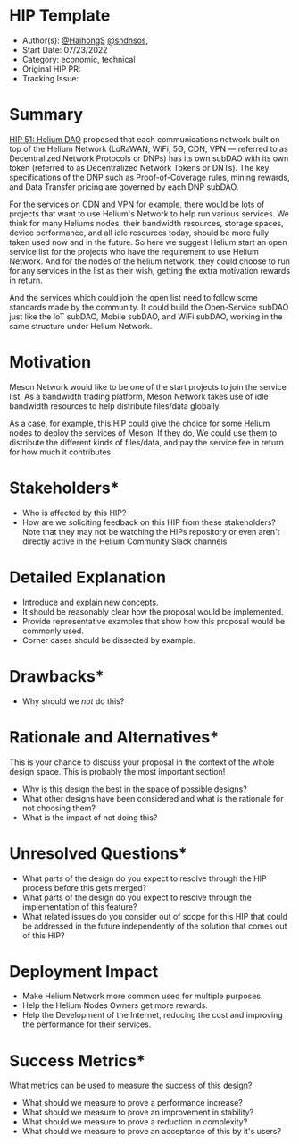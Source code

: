 # HIP Template

- Author(s): [@HaihongS](https://github.com/haihongS) [@sndnsos](https://github.com/sndnsos), 
- Start Date: 07/23/2022
- Category: economic, technical
- Original HIP PR: <!-- leave this empty; maintainer will fill in ID of this pull request -->
- Tracking Issue: <!-- leave this empty; maintainer will create a discussion issue -->

# Summary
[summary]: #summary

[HIP 51: Helium DAO](https://github.com/helium/HIP/blob/main/0051-helium-dao.md) proposed that each communications network built on top of the Helium Network (LoRaWAN, WiFi, 5G, CDN, VPN — referred to as Decentralized Network Protocols or DNPs) has its own subDAO with its own token (referred to as Decentralized Network Tokens or DNTs). The key specifications of the DNP such as Proof-of-Coverage rules, mining rewards, and Data Transfer pricing are governed by each DNP subDAO.

For the services on CDN and VPN for example, there would be lots of projects that want to use Helium's Network to help run various services.
We think for many Heliums nodes, their bandwidth resources, storage spaces, device performance, and all idle resources today, should be more fully taken used now and in the future. 
So here we suggest Helium start an open service list for the projects who have the requirement to use Helium Network. And for the nodes of the helium network, they could choose to run for any services in the list as their wish, getting the extra motivation rewards in return.

And the services which could join the open list need to follow some standards made by the community.
It could build the Open-Service subDAO just like the IoT subDAO, Mobile subDAO, and WiFi subDAO, working in the same structure under Helium Network.

# Motivation
[motivation]: #motivation

Meson Network would like to be one of the start projects to join the service list.
As a bandwidth trading platform, Meson Network takes use of idle bandwidth resources to help distribute files/data globally.

As a case, for example, this HIP could give the choice for some Helium nodes to deploy the services of Meson. If they do, We could use them to distribute the different kinds of files/data, and pay the service fee in return for how much it contributes. 

# Stakeholders*
[stakeholders]: #stakeholders
* Who is affected by this HIP?
* How are we soliciting feedback on this HIP from these stakeholders? Note that
  they may not be watching the HIPs repository or even aren't directly active in
  the Helium Community Slack channels.

# Detailed Explanation
[detailed-explanation]: #detailed-explanation
- Introduce and explain new concepts.
- It should be reasonably clear how the proposal would be implemented.
- Provide representative examples that show how this proposal would be commonly
  used.
- Corner cases should be dissected by example.

# Drawbacks*
[drawbacks]: #drawbacks
- Why should we *not* do this?

# Rationale and Alternatives*
[alternatives]: #rationale-and-alternatives
This is your chance to discuss your proposal in the context of the whole design
space. This is probably the most important section!
- Why is this design the best in the space of possible designs?
- What other designs have been considered and what is the rationale for not
  choosing them?
- What is the impact of not doing this?

# Unresolved Questions*
[unresolved]: #unresolved-questions
- What parts of the design do you expect to resolve through the HIP process
  before this gets merged?
- What parts of the design do you expect to resolve through the implementation
  of this feature?
- What related issues do you consider out of scope for this HIP that could be
  addressed in the future independently of the solution that comes out of this
  HIP?

# Deployment Impact
[deployment-impact]: #deployment-impact

 - Make Helium Network more common used for multiple purposes.
 - Help the Helium Nodes Owners get more rewards.
 - Help the Development of the Internet, reducing the cost and improving the performance for their services.

# Success Metrics*
[success-metrics]: #success-metrics
What metrics can be used to measure the success of this design?
- What should we measure to prove a performance increase?
- What should we measure to prove an improvement in stability?
- What should we measure to prove a reduction in complexity?
- What should we measure to prove an acceptance of this by it's users?
